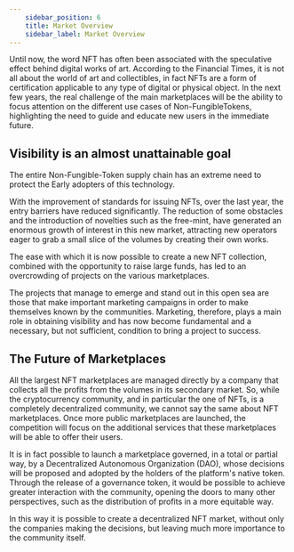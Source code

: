 ```yaml
---
    sidebar_position: 6
    title: Market Overview
    sidebar_label: Market Overview
---
```


Until now, the word NFT has often been associated with the speculative effect behind digital works of art.
According to the Financial Times, it is not all about the world of art and collectibles, in fact NFTs are a form
of certification applicable to any type of digital or physical object. In the next few years, the real challenge of
the main marketplaces will be the ability to focus attention on the different use cases of Non-FungibleTokens, highlighting the need to guide and educate new users in the immediate future.

## Visibility is an almost unattainable goal

The entire Non-Fungible-Token supply chain has an extreme need to protect the Early adopters of this technology.

With the improvement of standards for issuing NFTs, over the last year, the entry barriers have reduced
significantly. The reduction of some obstacles and the introduction of novelties such as the free-mint, have
generated an enormous growth of interest in this new market, attracting new operators eager to grab a small
slice of the volumes by creating their own works.

The ease with which it is now possible to create a new NFT collection, combined with the opportunity to raise
large funds, has led to an overcrowding of projects on the various marketplaces.

The projects that manage to emerge and stand out in this open sea are those that make important marketing
campaigns in order to make themselves known by the communities. Marketing, therefore, plays a main role
in obtaining visibility and has now become fundamental and a necessary, but not sufficient, condition to bring a project to success.

## The Future of Marketplaces

All the largest NFT marketplaces are managed directly by a company that collects all the profits from the
volumes in its secondary market. So, while the cryptocurrency community, and in particular the one of NFTs,
is a completely decentralized community, we cannot say the same about NFT marketplaces. Once more
public marketplaces are launched, the competition will focus on the additional services that these
marketplaces will be able to offer their users.

It is in fact possible to launch a marketplace governed, in a total or partial way, by a Decentralized
Autonomous Organization (DAO), whose decisions will be proposed and adopted by the holders of the
platform's native token. Through the release of a governance token, it would be possible to achieve greater
interaction with the community, opening the doors to many other perspectives, such as the distribution of
profits in a more equitable way.

In this way it is possible to create a decentralized NFT market, without only the companies making the
decisions, but leaving much more importance to the community itself. 
